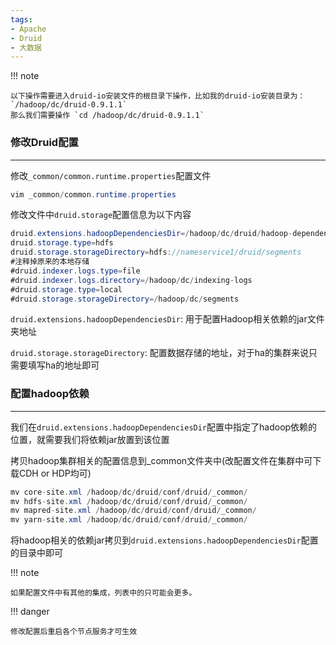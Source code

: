 ```yaml
---
tags:
- Apache
- Druid
- 大数据
---
```


!!! note

    以下操作需要进入druid-io安装文件的根目录下操作，比如我的druid-io安装目录为： `/hadoop/dc/druid-0.9.1.1`
    那么我们需要操作 `cd /hadoop/dc/druid-0.9.1.1`

### 修改Druid配置

---

修改`_common/common.runtime.properties`配置文件

```java
vim _common/common.runtime.properties
```

修改文件中`druid.storage`配置信息为以下内容

```java
druid.extensions.hadoopDependenciesDir=/hadoop/dc/druid/hadoop-dependencies/hadoop-client/2.7.3
druid.storage.type=hdfs
druid.storage.storageDirectory=hdfs://nameservice1/druid/segments
#注释掉原来的本地存储
#druid.indexer.logs.type=file
#druid.indexer.logs.directory=/hadoop/dc/indexing-logs
#druid.storage.type=local
#druid.storage.storageDirectory=/hadoop/dc/segments
```

`druid.extensions.hadoopDependenciesDir`: 用于配置Hadoop相关依赖的jar文件夹地址

`druid.storage.storageDirectory`: 配置数据存储的地址，对于ha的集群来说只需要填写ha的地址即可

### 配置hadoop依赖

---

我们在`druid.extensions.hadoopDependenciesDir`配置中指定了hadoop依赖的位置，就需要我们将依赖jar放置到该位置

拷贝hadoop集群相关的配置信息到_common文件夹中(改配置文件在集群中可下载CDH or HDP均可)

```java
mv core-site.xml /hadoop/dc/druid/conf/druid/_common/
mv hdfs-site.xml /hadoop/dc/druid/conf/druid/_common/
mv mapred-site.xml /hadoop/dc/druid/conf/druid/_common/
mv yarn-site.xml /hadoop/dc/druid/conf/druid/_common/
```

将hadoop相关的依赖jar拷贝到`druid.extensions.hadoopDependenciesDir`配置的目录中即可

!!! note

    如果配置文件中有其他的集成，列表中的只可能会更多。

!!! danger

    修改配置后重启各个节点服务才可生效
